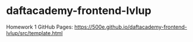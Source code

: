 # daftacademy-frontend-lvlup
Homework 1
GitHub Pages: https://500e.github.io/daftacademy-frontend-lvlup/src/template.html
